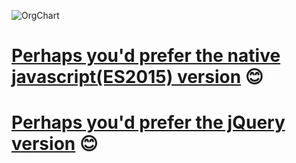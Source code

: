 ![OrgChart](http://dabeng.github.io/OrgChart-Webcomponents/img/orgchart-heading.png)

# [Perhaps you'd prefer the native javascript(ES2015) version](http://github.com/dabeng/OrgChart.js) :blush:
# [Perhaps you'd prefer the jQuery version](http://github.com/dabeng/OrgChart) :blush:
